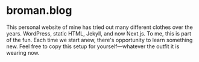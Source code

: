 # broman.blog

This personal website of mine has tried out many different clothes over the years. WordPress, static HTML, Jekyll, and now Next.js. To me, this is part of the fun. Each time we start anew, there's opportunity to learn something new. Feel free to copy this setup for yourself—whatever the outfit it is wearing now.
